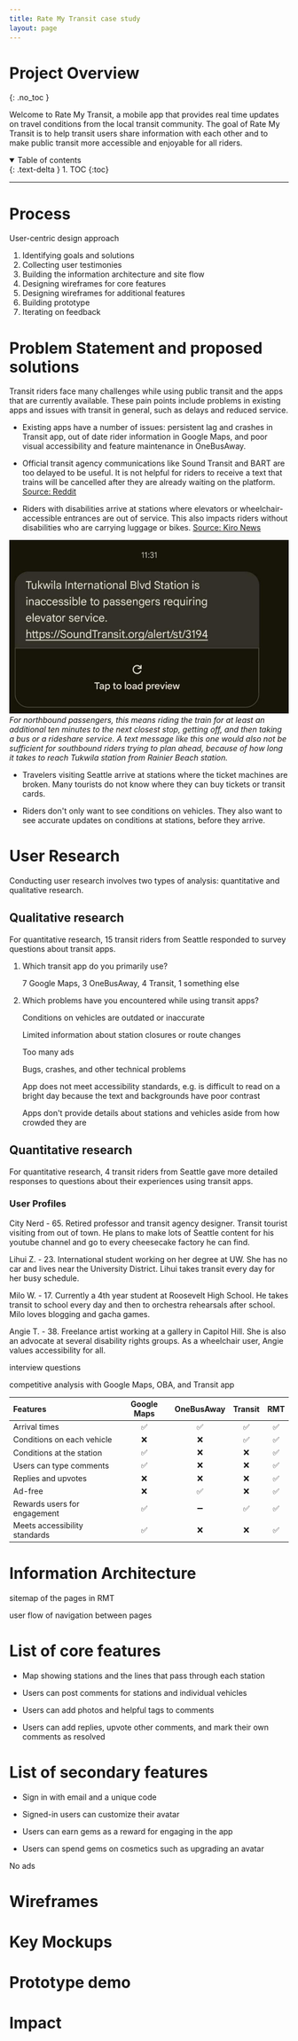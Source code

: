 ```yaml
---
title: Rate My Transit case study
layout: page
---
```


# Project Overview
{: .no_toc }

Welcome to Rate My Transit, a mobile app that provides real time updates on travel conditions from the local transit community. The goal of Rate My Transit is to help transit users share information with each other and to make public transit more accessible and enjoyable for all riders.

<details open markdown="block">
  <summary>
    Table of contents
  </summary>
  {: .text-delta }
1. TOC
{:toc}
</details>

---

# Process
User-centric design approach

1. Identifying goals and solutions
2. Collecting user testimonies
3. Building the information architecture and site flow
4. Designing wireframes for core features
5. Designing wireframes for additional features
6. Building prototype
7. Iterating on feedback

# Problem Statement and proposed solutions
Transit riders face many challenges while using public transit and the apps that are currently available. These pain points include problems in existing apps and issues with transit in general, such as delays and reduced service.

* Existing apps have a number of issues: persistent lag and crashes in Transit app, out of date rider information in Google Maps, and poor visual accessibility and feature maintenance in OneBusAway.

* Official transit agency communications like Sound Transit and BART are too delayed to be useful. It is not helpful for riders to receive a text that trains will be cancelled after they are already waiting on the platform. [Source: Reddit](https://www.reddit.com/r/Seattle/comments/1ady2mz/wow_sound_transit_really_sht_the_bed_this_morning/)

* Riders with disabilities arrive at stations where elevators or wheelchair-accessible entrances are out of service. This also impacts riders without disabilities who are carrying luggage or bikes. [Source: Kiro News](https://www.kiro7.com/news/local/light-rail-riders-frustrated-by-broken-escalators-elevators-stations/6SJCGW4E5VB2LHPJKPOVMVC4LA/)

![Text message informing riders that elevators are broken](./elevators_oof.jpg)
_For northbound passengers, this means riding the train for at least an additional ten minutes to the next closest stop, getting off, and then taking a bus or a rideshare service. A text message like this one would also not be sufficient for southbound riders trying to plan ahead, because of how long it takes to reach Tukwila station from Rainier Beach station._

* Travelers visiting Seattle arrive at stations where the ticket machines are broken. Many tourists do not know where they can buy tickets or transit cards.

* Riders don't only want to see conditions on vehicles. They also want to see accurate updates on conditions at stations, before they arrive.

# User Research
Conducting user research involves two types of analysis: quantitative and qualitative research.

## Qualitative research

For quantitative research, 15 transit riders from Seattle responded to survey questions about transit apps.

1. Which transit app do you primarily use?

    7 Google Maps, 3 OneBusAway, 4 Transit, 1 something else

2. Which problems have you encountered while using transit apps?

    Conditions on vehicles are outdated or inaccurate

    Limited information about station closures or route changes

    Too many ads

    Bugs, crashes, and other technical problems

    App does not meet accessibility standards, e.g. is difficult to read on a bright day because the text and backgrounds have poor contrast

    Apps don't provide details about stations and vehicles aside from how crowded they are

## Quantitative research

For quantitative research, 4 transit riders from Seattle gave more detailed responses to questions about their experiences using transit apps.

### User Profiles

City Nerd - 65. Retired professor and transit agency designer. Transit tourist visiting from out of town. He plans to make lots of Seattle content for his youtube channel and go to every cheesecake factory he can find.

Lihui Z. - 23. International student working on her degree at UW. She has no car and lives near the University District. Lihui takes transit every day for her busy schedule.

Milo W. - 17. Currently a 4th year student at Roosevelt High School. He takes transit to school every day and then to orchestra rehearsals after school. Milo loves blogging and gacha games.

Angie T. - 38. Freelance artist working at a gallery in Capitol Hill. She is also an advocate at several disability rights groups. As a wheelchair user, Angie values accessibility for all.

interview questions

competitive analysis with Google Maps, OBA, and Transit app

|Features | Google Maps | OneBusAway | Transit | RMT|
|:--|:--:|:--:|:--:|:--:|
|Arrival times|✅|✅|✅|✅|
|Conditions on each vehicle|❌|❌|✅|✅|
|Conditions at the station|✅|❌|❌|✅|
|Users can type comments|✅|❌|❌|✅|
|Replies and upvotes|❌|❌|❌|✅|
|Ad-free|❌|✅|❌|✅|
|Rewards users for engagement|✅|➖|✅|✅|
|Meets accessibility standards|✅|❌|❌|✅|



# Information Architecture
sitemap of the pages in RMT

user flow of navigation between pages

# List of core features
* Map showing stations and the lines that pass through each station

* Users can post comments for stations and individual vehicles

* Users can add photos and helpful tags to comments

* Users can add replies, upvote other comments, and mark their own comments as resolved

# List of secondary features
* Sign in with email and a unique code

* Signed-in users can customize their avatar

* Users can earn gems as a reward for engaging in the app

* Users can spend gems on cosmetics such as upgrading an avatar

No ads

# Wireframes

# Key Mockups

# Prototype demo

# Impact
